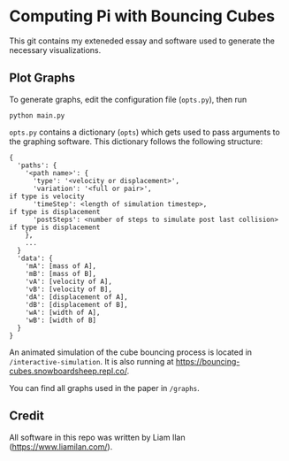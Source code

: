 # Computing Pi with Bouncing Cubes
This git contains my exteneded essay and software used to generate the necessary visualizations.

## Plot Graphs
To generate graphs, edit the configuration file (`opts.py`), then run

```
python main.py
```

`opts.py` contains a dictionary (`opts`) which gets used to pass arguments to the graphing software. This dictionary follows the following structure:

```
{
  'paths': {
    '<path name>': {
      'type': '<velocity or displacement>',
      'variation': '<full or pair>',                                    if type is velocity
      'timeStep': <length of simulation timestep>,                      if type is displacement
      'postSteps': <number of steps to simulate post last collision>    if type is displacement
    },
    ...
  }
  'data': {
    'mA': [mass of A],
    'mB': [mass of B],
    'vA': [velocity of A],
    'vB': [velocity of B],
    'dA': [displacement of A],
    'dB': [displacement of B],
    'wA': [width of A],
    'wB': [width of B]
  }
}
```

An animated simulation of the cube bouncing process is located in `/interactive-simulation`. It is also running at https://bouncing-cubes.snowboardsheep.repl.co/.

You can find all graphs used in the paper in `/graphs`. 

## Credit
All software in this repo was written by Liam Ilan (https://www.liamilan.com/).